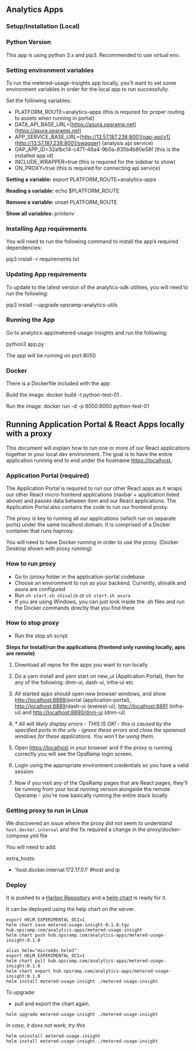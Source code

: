 
## Analytics Apps

### Setup/Installation (Local)

### Python Version

This app is using python 3.x and pip3. Recommended to use virtual env.

### Setting environment variables

To run the metered-usage-insights app locally, you’ll want to set some environment variables in order for the local app to run successfully.

Set the following variables:

-   PLATFORM_ROUTE=analytics-apps (this is required for proper routing to assets when running in portal)
-   DATA_API_BASE_URL=[https://asura.opsramp.net](https://asura.opsramp.net)
-   APP_SERVICE_BASE_URL=[http://13.57.187.238:8001/oap-api/v1](http://13.57.187.238:8001/swagger) (analysis api service)
-   OAP_APP_ID=32a1bc14-c471-46a4-9b0a-835b4b80e58f (this is the installed app id)
-   INCLUDE_WRAPPER=true (this is required for the sidebar to show)
-   ON_PROXY=true (this is required for connecting api service)

**Setting a variable:** export PLATFORM_ROUTE=analytics-apps

**Reading a variable:** echo $PLATFORM_ROUTE

**Remove a variable:** unset PLATFORM_ROUTE

**Show all variables:** printenv

### Installing App requirements

You will need to run the following command to install the app’s required dependencies:

pip3 install -r requirements.txt

### Updating App requirements

To update to the latest version of the analytics-sdk utilities, you will need to run the following:

pip3 install --upgrade opsramp-analytics-utils

### Running the App

Go to analytics-app/metered-usage-insights and run the following:

python3 app.py

The app will be running on port 8050

### Docker

There is a Dockerfile included with the app:  
  
Build the image: docker build -t python-test-01 .

Run the image: docker run -d -p 8050:8050 python-test-01


## Running Application Portal & React Apps locally with a proxy

This document will explain how to run one or more of our React applications together in your local dev environment. The goal is to have the entire application running end to end under the hostname [https://localhost.](https://localhost.)


### Application Portal (required)

The Application Portal is required to run our other React apps as it wraps our other React micro-frontend applications (navbar + application listed above) and passes data between itom and our React applications. The Application Portal also contains the code to run our frontend proxy.

The proxy is key to running all our applications (which run on separate ports) under the same localhost domain. It is comprised of a Docker container that runs haproxy.

You will need to have Docker running in order to use the proxy. (Docker Desktop shown with proxy running)

### How to run proxy

-   Go to /proxy folder in the application-portal codebase
-   Choose an environment to run as your backend. Currently, shivalik and asura are configured
-   Run `sh start.sh shivalik` or `sh start.sh asura`
-   If you are using Windows, you can just look inside the .sh files and run the Docker commands directly that you find there

### How to stop proxy

-   Run the stop.sh script

**Steps for Install/run the applications (frontend only running locally, apis are remote)**

1.  Download all repos for the apps you want to run locally
2.  Do a yarn install and yarn start on new_ui (Application Portal), then for any of the following: dnm-ui, dash-ui, infra-ui etc

1.  All started apps should open new browser windows, and show [http://localhost:8888](http://localhost:8888)/portal (application-portal), [http://localhost:8889](http://localhost:8889)/dash-ui (everest-ui), [http://localhost:8891](http://localhost:8891) (infra-ui) and [http://localhost:8890/dnm-ui](http://localhost:8890/dnm-ui) (dnm-ui)
2.  _* All will likely display errors - THIS IS OK! - this is caused by the specified ports in the urls - ignore these errors and close the spawned windows for these applications. You won't be using them._

4.  Open [https://localhost](https://localhost) in your browser and if the proxy is running correctly you will see the OpsRamp login screen.
5.  Login using the appropriate environment credentials so you have a valid session
6.  Now if you visit any of the OpsRamp pages that are React pages, they'll be running from your local running version alongside the remote Opsramp - you're now basically running the entire stack locally.

### Getting proxy to run in Linux

We discovered an issue where the proxy did not seem to understand `host.docker.internal` and the fix required a change in the proxy/docker-compose.yml file  
  
You will need to add:

extra_hosts:

  -  'host.docker.internal:172.17.0.1'  #host and ip

### Deploy
It is pushed to a [Harbor Repository](https://hub.opsramp.com/harbor/projects/5/repositories) and a [helm chart](https://hub.opsramp.com/harbor/projects/5/helm-charts) is ready for it.

It can be deployed using the help chart on the server.

```
export HELM_EXPERIMENTAL_OCI=1
helm chart save metered-usage-insight-0.1.0.tgz hub.opsramp.com/analytics-apps/metered-usage-insight
helm chart push hub.opsramp.com/analytics-apps/metered-usage-insight:0.1.0
```

```
alias helm="microk8s helm3"
export HELM_EXPERIMENTAL_OCI=1
helm chart pull hub.opsramp.com/analytics-apps/metered-usage-insight:0.1.0
helm chart export hub.opsramp.com/analytics-apps/metered-usage-insight:0.1.0
helm install metered-usage-insight ./metered-usage-insight
```

To upgrade:

- pull and export the chart again.

```
helm upgrade metered-usage-insight ./metered-usage-insight
```

_In case, it does not work, try this_

```
helm uninstall metered-usage-insight
helm install metered-usage-insight ./metered-usage-insight
```
